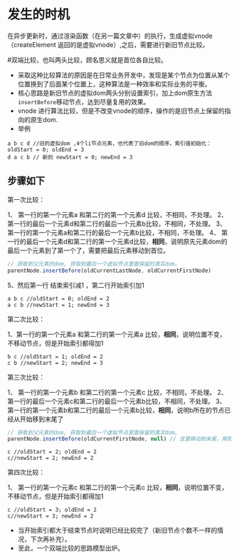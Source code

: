 # 发生的时机
在异步更新时，通过渲染函数（在另一篇文章中）的执行，生成虚拟vnode（createElement 返回的是虚拟vnode）,之后，需要进行新旧节点比较。

#双端比较，也叫两头比较，顾名思义就是首位各自比较。
- 采取这种比较算法的原因是在日常业务开发中，发现是某个节点为位置从某个位置换到了后面某个位置上，这种算法是一种效率和实际业务的平衡。
- 核心思路是新旧节点的虚拟dom两头分别设置索引，加上dom原生方法 ```insertBefore```移动节点，达到尽量复用的效果。
- vnode 进行算法比较，但是不改变vnode的顺序，操作的是旧节点上保留的指向的原生dom.
- 举例
```
a b c d //旧的虚拟dom ,4个li节点元素，也代表了旧dom的顺序，索引值初始化： oldStart = 0; oldEnd = 3
d a c b // 新的 newStart = 0; newEnd = 3
```
## 步骤如下
第一次比较：

1、 第一行的第一个元素a 和第二行的第一个元素d 比较，不相同，不处理。
2、 第一行的最后一个元素d和第二行的最后一个元素b比较，不相同，不处理。
3、 第一行的第一个元素a和第二行的最后一个元素b比较，不相同，不处理。
4、 第一行的最后一个元素d和第二行的第一个元素d比较，**相同**，说明原先元素dom的最后一个元素到了第一个了，需要把最后元素移动到首位。
```javascript
// 获取到父元素的dom, 获取到最后一个虚拟节点里面保留的真实dom。
parentNode.insertBefore(oldCurrentLastNode, oldCurrentFirstNode)
```
5、然后第一行 结束索引减1 ，第二行开始索引加1 

```
a b c //oldStart = 0; oldEnd = 2
a c b //newStart = 1; newEnd = 3
```

第二次比较：

1、第一行的第一个元素a 和第二行的第一个元素a 比较，**相同**，说明位置不变，不移动节点，但是开始索引都得加1

```
b c //oldStart = 1; oldEnd = 2
c b //newStart = 2; newEnd = 3
```
第三次比较：

1、 第一行的第一个元素b 和第二行的第一个元素c 比较，不相同，不处理。
2、 第一行的最后一个元素c和第二行的最后一个元素b比较，不相同，不处理。
3、 第一行的第一个元素b和第二行的最后一个元素b比较，**相同**，说明b所在的节点已经从开始移到末尾了
```javascript
// 获取到父元素的dom, 获取到最后一个虚拟节点里面保留的真实dom。
parentNode.insertBefore(oldCurrentFirstNode, null) // 这里移动到末尾，用到了null， 表示我要移动到最后一个节点后面节点也就是空节点前面。
```
```
c //oldStart = 2; oldEnd = 2
c//newStart = 2; newEnd = 2
```
第四次比较：

1、 第一行的第一个元素c 和第二行的第一个元素c 比较，**相同**，说明位置不变，不移动节点，但是开始索引都得加1
```
c //oldStart = 3; oldEnd = 2
c//newStart = 3; newEnd = 2
```

- 当开始索引都大于结束节点时说明已经比较完了（新旧节点个数不一样的情况，下次再补充）。
- 至此，一个双端比较的思路模型出炉。
